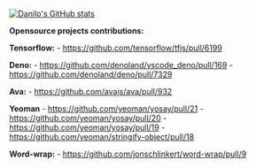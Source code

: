 [![Danilo's GitHub stats](https://github-readme-stats.vercel.app/api?username=danilosampaio&theme=tokyonight)](https://github.com/danilosampaio/github-readme-stats)

__Opensource projects contributions:__

__Tensorflow:__
	- https://github.com/tensorflow/tfjs/pull/6199
  
__Deno:__
	- https://github.com/denoland/vscode_deno/pull/169
	- https://github.com/denoland/deno/pull/7329
  
__Ava:__
	- https://github.com/avajs/ava/pull/932
  
__Yeoman__
	- https://github.com/yeoman/yosay/pull/21
	- https://github.com/yeoman/yosay/pull/20
	- https://github.com/yeoman/yosay/pull/19
	- https://github.com/yeoman/stringify-object/pull/18
  
__Word-wrap:__
	- https://github.com/jonschlinkert/word-wrap/pull/9
  
